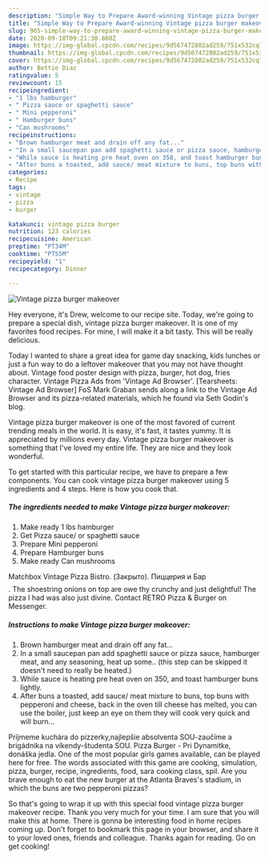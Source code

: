 ```yaml
---
description: "Simple Way to Prepare Award-winning Vintage pizza burger makeover"
title: "Simple Way to Prepare Award-winning Vintage pizza burger makeover"
slug: 965-simple-way-to-prepare-award-winning-vintage-pizza-burger-makeover
date: 2020-09-18T09:21:30.860Z
image: https://img-global.cpcdn.com/recipes/9d567472802ad259/751x532cq70/vintage-pizza-burger-makeover-recipe-main-photo.jpg
thumbnail: https://img-global.cpcdn.com/recipes/9d567472802ad259/751x532cq70/vintage-pizza-burger-makeover-recipe-main-photo.jpg
cover: https://img-global.cpcdn.com/recipes/9d567472802ad259/751x532cq70/vintage-pizza-burger-makeover-recipe-main-photo.jpg
author: Bettie Diaz
ratingvalue: 5
reviewcount: 15
recipeingredient:
- "1 lbs hamburger"
- " Pizza sauce or spaghetti sauce"
- " Mini pepperoni"
- " Hamburger buns"
- "Can mushrooms"
recipeinstructions:
- "Brown hamburger meat and drain off any fat..."
- "In a small saucepan pan add spaghetti sauce or pizza sauce, hamburger meat, and any seasoning, heat up some.. (this step can be skipped it doesn&#39;t need to really be heated.)"
- "While sauce is heating pre heat oven on 350, and toast hamburger buns lightly."
- "After buns a toasted, add sauce/ meat mixture to buns, top buns with pepperoni and cheese, back in the oven till cheese has melted, you can use the boiler, just keep an eye on them they will cook very quick and will burn..."
categories:
- Recipe
tags:
- vintage
- pizza
- burger

katakunci: vintage pizza burger 
nutrition: 123 calories
recipecuisine: American
preptime: "PT34M"
cooktime: "PT55M"
recipeyield: "1"
recipecategory: Dinner

---
```



![Vintage pizza burger makeover](https://img-global.cpcdn.com/recipes/9d567472802ad259/751x532cq70/vintage-pizza-burger-makeover-recipe-main-photo.jpg)

Hey everyone, it's Drew, welcome to our recipe site. Today, we're going to prepare a special dish, vintage pizza burger makeover. It is one of my favorites food recipes. For mine, I will make it a bit tasty. This will be really delicious.

Today I wanted to share a great idea for game day snacking, kids lunches or just a fun way to do a leftover makeover that you may not have thought about. Vintage food poster design with pizza, burger, hot dog, fries character. Vintage Pizza Ads from &#39;Vintage Ad Browser&#39;. [Tearsheets: Vintage Ad Browser] FoS Mark Graban sends along a link to the Vintage Ad Browser and its pizza-related materials, which he found via Seth Godin&#39;s blog.

Vintage pizza burger makeover is one of the most favored of current trending meals in the world. It is easy, it's fast, it tastes yummy. It is appreciated by millions every day. Vintage pizza burger makeover is something that I've loved my entire life. They are nice and they look wonderful.


To get started with this particular recipe, we have to prepare a few components. You can cook vintage pizza burger makeover using 5 ingredients and 4 steps. Here is how you cook that.

<!--inarticleads1-->

##### The ingredients needed to make Vintage pizza burger makeover:

1. Make ready 1 lbs hamburger
1. Get  Pizza sauce/ or spaghetti sauce
1. Prepare  Mini pepperoni
1. Prepare  Hamburger buns
1. Make ready Can mushrooms


Matchbox Vintage Pizza Bistro. (Закрыто). Пиццерия и Бар$$$$. The shoestring onions on top are owe thy crunchy and just delightful! The pizza I had was also just divine. Contact RETRO Pizza &amp; Burger on Messenger. 

<!--inarticleads2-->

##### Instructions to make Vintage pizza burger makeover:

1. Brown hamburger meat and drain off any fat...
1. In a small saucepan pan add spaghetti sauce or pizza sauce, hamburger meat, and any seasoning, heat up some.. (this step can be skipped it doesn&#39;t need to really be heated.)
1. While sauce is heating pre heat oven on 350, and toast hamburger buns lightly.
1. After buns a toasted, add sauce/ meat mixture to buns, top buns with pepperoni and cheese, back in the oven till cheese has melted, you can use the boiler, just keep an eye on them they will cook very quick and will burn...


Príjmeme kuchára do pizzerky,najlepšie absolventa SOU-zaučíme a brigádnika na víkendy-študenta SOU. Pizza Burger - Pri Dynamitke, donáška jedla. One of the most popular girls games available, can be played here for free. The words associated with this game are cooking, simulation, pizza, burger, recipe, ingredients, food, sara cooking class, spil. Are you brave enough to eat the new burger at the Atlanta Braves&#39;s stadium, in which the buns are two pepperoni pizzas? 

So that's going to wrap it up with this special food vintage pizza burger makeover recipe. Thank you very much for your time. I am sure that you will make this at home. There is gonna be interesting food in home recipes coming up. Don't forget to bookmark this page in your browser, and share it to your loved ones, friends and colleague. Thanks again for reading. Go on get cooking!

